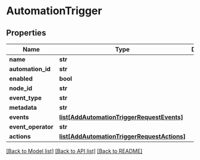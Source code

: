 # AutomationTrigger

## Properties
Name | Type | Description | Notes
------------ | ------------- | ------------- | -------------
**name** | **str** |  | [optional] 
**automation_id** | **str** |  | [optional] 
**enabled** | **bool** |  | [optional] 
**node_id** | **str** |  | [optional] 
**event_type** | **str** |  | [optional] 
**metadata** | **str** |  | [optional] 
**events** | [**list[AddAutomationTriggerRequestEvents]**](AddAutomationTriggerRequestEvents.md) |  | [optional] 
**event_operator** | **str** |  | [optional] 
**actions** | [**list[AddAutomationTriggerRequestActions]**](AddAutomationTriggerRequestActions.md) |  | [optional] 

[[Back to Model list]](../README.md#documentation-for-models) [[Back to API list]](../README.md#documentation-for-api-endpoints) [[Back to README]](../README.md)

